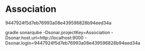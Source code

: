 # Association












9447924f5d7eb76993a08e439596828b94eed34a


gradle sonarqube 
  -Dsonar.projectKey=Association 
  -Dsonar.host.url=http://localhost:9000
  -Dsonar.login=9447924f5d7eb76993a08e439596828b94eed34a